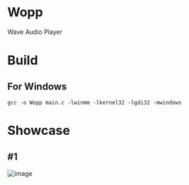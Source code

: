 # Wopp
Wave Audio Player

# Build

## For Windows
```
gcc -o Wopp main.c -lwinmm -lkernel32 -lgdi32 -mwindows
```
# Showcase

## #1
![image](https://github.com/truew1n/Wopp/assets/48839784/9c017210-5716-4c0c-b5ea-d7c71569ebe4)
